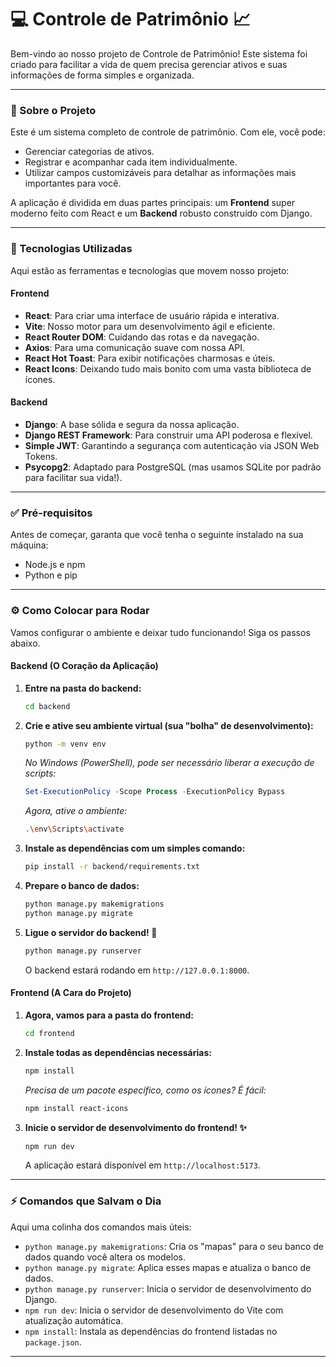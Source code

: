 # 💻 Controle de Patrimônio 📈

Bem-vindo ao nosso projeto de Controle de Patrimônio! Este sistema foi criado para facilitar a vida de quem precisa gerenciar ativos e suas informações de forma simples e organizada.

---

### 📝 Sobre o Projeto

Este é um sistema completo de controle de patrimônio. Com ele, você pode:
* Gerenciar categorias de ativos.
* Registrar e acompanhar cada item individualmente.
* Utilizar campos customizáveis para detalhar as informações mais importantes para você.

A aplicação é dividida em duas partes principais: um **Frontend** super moderno feito com React e um **Backend** robusto construído com Django.

---

### 🚀 Tecnologias Utilizadas

Aqui estão as ferramentas e tecnologias que movem nosso projeto:

#### **Frontend**
* **React**: Para criar uma interface de usuário rápida e interativa.
* **Vite**: Nosso motor para um desenvolvimento ágil e eficiente.
* **React Router DOM**: Cuidando das rotas e da navegação.
* **Axios**: Para uma comunicação suave com nossa API.
* **React Hot Toast**: Para exibir notificações charmosas e úteis.
* **React Icons**: Deixando tudo mais bonito com uma vasta biblioteca de ícones.

#### **Backend**
* **Django**: A base sólida e segura da nossa aplicação.
* **Django REST Framework**: Para construir uma API poderosa e flexível.
* **Simple JWT**: Garantindo a segurança com autenticação via JSON Web Tokens.
* **Psycopg2**: Adaptado para PostgreSQL (mas usamos SQLite por padrão para facilitar sua vida!).

---

### ✅ Pré-requisitos

Antes de começar, garanta que você tenha o seguinte instalado na sua máquina:

* Node.js e npm
* Python e pip

---

### ⚙️ Como Colocar para Rodar

Vamos configurar o ambiente e deixar tudo funcionando! Siga os passos abaixo.

#### **Backend (O Coração da Aplicação)**

1.  **Entre na pasta do backend:**
    ```bash
    cd backend
    ```

2.  **Crie e ative seu ambiente virtual (sua "bolha" de desenvolvimento):**
    ```bash
    python -m venv env
    ```
    *No Windows (PowerShell), pode ser necessário liberar a execução de scripts:*
    ```powershell
    Set-ExecutionPolicy -Scope Process -ExecutionPolicy Bypass
    ```
    *Agora, ative o ambiente:*
    ```bash
    .\env\Scripts\activate
    ```

3.  **Instale as dependências com um simples comando:**
    ```bash
    pip install -r backend/requirements.txt
    ```

4.  **Prepare o banco de dados:**
    ```bash
    python manage.py makemigrations
    python manage.py migrate
    ```

5.  **Ligue o servidor do backend! 🚀**
    ```bash
    python manage.py runserver
    ```
    O backend estará rodando em `http://127.0.0.1:8000`.

#### **Frontend (A Cara do Projeto)**

1.  **Agora, vamos para a pasta do frontend:**
    ```bash
    cd frontend
    ```

2.  **Instale todas as dependências necessárias:**
    ```bash
    npm install
    ```
    *Precisa de um pacote específico, como os ícones? É fácil:*
    ```bash
    npm install react-icons
    ```

3.  **Inicie o servidor de desenvolvimento do frontend! ✨**
    ```bash
    npm run dev
    ```
    A aplicação estará disponível em `http://localhost:5173`.

---

### ⚡️ Comandos que Salvam o Dia

Aqui uma colinha dos comandos mais úteis:

* `python manage.py makemigrations`: Cria os "mapas" para o seu banco de dados quando você altera os modelos.
* `python manage.py migrate`: Aplica esses mapas e atualiza o banco de dados.
* `python manage.py runserver`: Inicia o servidor de desenvolvimento do Django.
* `npm run dev`: Inicia o servidor de desenvolvimento do Vite com atualização automática.
* `npm install`: Instala as dependências do frontend listadas no `package.json`.

---
